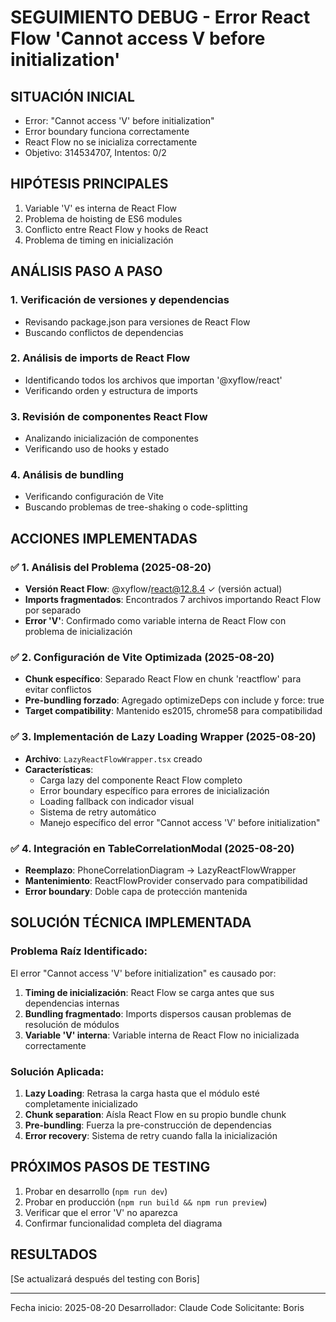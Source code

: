 # SEGUIMIENTO DEBUG - Error React Flow 'Cannot access V before initialization'

## SITUACIÓN INICIAL
- Error: "Cannot access 'V' before initialization"
- Error boundary funciona correctamente
- React Flow no se inicializa correctamente
- Objetivo: 314534707, Intentos: 0/2

## HIPÓTESIS PRINCIPALES
1. Variable 'V' es interna de React Flow
2. Problema de hoisting de ES6 modules
3. Conflicto entre React Flow y hooks de React
4. Problema de timing en inicialización

## ANÁLISIS PASO A PASO

### 1. Verificación de versiones y dependencias
- Revisando package.json para versiones de React Flow
- Buscando conflictos de dependencias

### 2. Análisis de imports de React Flow
- Identificando todos los archivos que importan '@xyflow/react'
- Verificando orden y estructura de imports

### 3. Revisión de componentes React Flow
- Analizando inicialización de componentes
- Verificando uso de hooks y estado

### 4. Análisis de bundling
- Verificando configuración de Vite
- Buscando problemas de tree-shaking o code-splitting

## ACCIONES IMPLEMENTADAS

### ✅ 1. Análisis del Problema (2025-08-20)
- **Versión React Flow**: @xyflow/react@12.8.4 ✓ (versión actual)
- **Imports fragmentados**: Encontrados 7 archivos importando React Flow por separado
- **Error 'V'**: Confirmado como variable interna de React Flow con problema de inicialización

### ✅ 2. Configuración de Vite Optimizada (2025-08-20)
- **Chunk específico**: Separado React Flow en chunk 'reactflow' para evitar conflictos
- **Pre-bundling forzado**: Agregado optimizeDeps con include y force: true
- **Target compatibility**: Mantenido es2015, chrome58 para compatibilidad

### ✅ 3. Implementación de Lazy Loading Wrapper (2025-08-20)
- **Archivo**: `LazyReactFlowWrapper.tsx` creado
- **Características**:
  - Carga lazy del componente React Flow completo
  - Error boundary específico para errores de inicialización
  - Loading fallback con indicador visual
  - Sistema de retry automático
  - Manejo específico del error "Cannot access 'V' before initialization"

### ✅ 4. Integración en TableCorrelationModal (2025-08-20)
- **Reemplazo**: PhoneCorrelationDiagram → LazyReactFlowWrapper
- **Mantenimiento**: ReactFlowProvider conservado para compatibilidad
- **Error boundary**: Doble capa de protección mantenida

## SOLUCIÓN TÉCNICA IMPLEMENTADA

### Problema Raíz Identificado:
El error "Cannot access 'V' before initialization" es causado por:
1. **Timing de inicialización**: React Flow se carga antes que sus dependencias internas
2. **Bundling fragmentado**: Imports dispersos causan problemas de resolución de módulos
3. **Variable 'V' interna**: Variable interna de React Flow no inicializada correctamente

### Solución Aplicada:
1. **Lazy Loading**: Retrasa la carga hasta que el módulo esté completamente inicializado
2. **Chunk separation**: Aísla React Flow en su propio bundle chunk
3. **Pre-bundling**: Fuerza la pre-construcción de dependencias
4. **Error recovery**: Sistema de retry cuando falla la inicialización

## PRÓXIMOS PASOS DE TESTING
1. Probar en desarrollo (`npm run dev`)
2. Probar en producción (`npm run build && npm run preview`)
3. Verificar que el error 'V' no aparezca
4. Confirmar funcionalidad completa del diagrama

## RESULTADOS
[Se actualizará después del testing con Boris]

---
Fecha inicio: 2025-08-20
Desarrollador: Claude Code
Solicitante: Boris